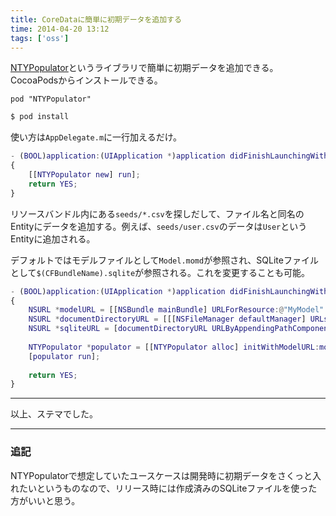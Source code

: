 ```yaml
---
title: CoreDataに簡単に初期データを追加する
time: 2014-04-20 13:12
tags: ['oss']
---
```



[NTYPopulator](https://github.com/naoty/NTYPopulator)というライブラリで簡単に初期データを追加できる。CocoaPodsからインストールできる。

```rb:Podfile
pod "NTYPopulator"
```

```sh
$ pod install
```

使い方は`AppDelegate.m`に一行加えるだけ。

```objective-c:AppDelegate.m
- (BOOL)application:(UIApplication *)application didFinishLaunchingWithOptions:(NSDictionary *)launchOptions
{
	[[NTYPopulator new] run];
	return YES;
}
```

リソースバンドル内にある`seeds/*.csv`を探しだして、ファイル名と同名のEntityにデータを追加する。例えば、`seeds/user.csv`のデータは`User`というEntityに追加される。

デフォルトではモデルファイルとして`Model.momd`が参照され、SQLiteファイルとして`$(CFBundleName).sqlite`が参照される。これを変更することも可能。

```objective-c:AppDelegate.m
- (BOOL)application:(UIApplication *)application didFinishLaunchingWithOptions:(NSDictionary *)launchOptions
{
    NSURL *modelURL = [[NSBundle mainBundle] URLForResource:@"MyModel" withExtension:@"momd"];
    NSURL *documentDirectoryURL = [[[NSFileManager defaultManager] URLsForDirectory:NSDocumentDirectory inDomains:NSUserDomainMask] lastObject];
    NSURL *sqliteURL = [documentDirectoryURL URLByAppendingPathComponent:@"MySQLite.sqlite"];
    
    NTYPopulator *populator = [[NTYPopulator alloc] initWithModelURL:modelURL sqliteURL:sqliteURL];
    [populator run];
    
    return YES;
}
```

---

以上、ステマでした。

---
### 追記

NTYPopulatorで想定していたユースケースは開発時に初期データをさくっと入れたいというものなので、リリース時には作成済みのSQLiteファイルを使った方がいいと思う。
